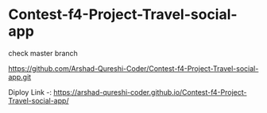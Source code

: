 # Contest-f4-Project-Travel-social-app

check master branch

https://github.com/Arshad-Qureshi-Coder/Contest-f4-Project-Travel-social-app.git

Diploy Link -: https://arshad-qureshi-coder.github.io/Contest-f4-Project-Travel-social-app/
